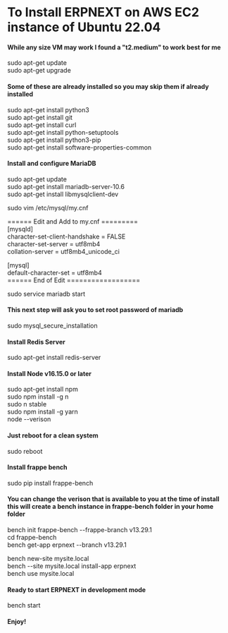 # To Install ERPNEXT on AWS EC2 instance of Ubuntu 22.04
#### While any size VM may work I found a "t2.medium" to work best for me

sudo apt-get update  
sudo apt-get upgrade  

#### Some of these are already installed so you may skip them if already installed
sudo apt-get install python3  
sudo apt-get install git  
sudo apt-get install curl  
sudo apt-get install python-setuptools  
sudo apt-get install python3-pip  
sudo apt-get install software-properties-common  

#### Install and configure MariaDB
sudo apt-get update  
sudo apt-get install mariadb-server-10.6  
sudo apt-get install libmysqlclient-dev  

sudo vim /etc/mysql/my.cnf  

====== Edit and Add to my.cnf =========  
[mysqld]  
character-set-client-handshake = FALSE  
character-set-server = utf8mb4  
collation-server = utf8mb4_unicode_ci  
  
[mysql]  
default-character-set = utf8mb4  
====== End of Edit ==================  

sudo service mariadb start  
#### This next step will ask you to set root password of mariadb
sudo mysql_secure_installation  

#### Install Redis Server  
sudo apt-get install redis-server  

#### Install Node v16.15.0 or later  
sudo apt-get install npm  
sudo npm install -g n  
sudo n stable  
sudo npm install -g yarn  
node --verison  

#### Just reboot for a clean system  
sudo reboot  

#### Install frappe bench
sudo pip install frappe-bench  

#### You can change the verison that is available to you at the time of install this will create a bench instance in frappe-bench folder in your home folder
bench init frappe-bench --frappe-branch v13.29.1  
cd frappe-bench  
bench get-app erpnext --branch v13.29.1  

bench new-site mysite.local  
bench --site mysite.local install-app erpnext  
bench use mysite.local  

#### Ready to start ERPNEXT in development mode
bench start  

#### Enjoy!





